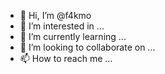- 👋 Hi, I’m @f4kmo
- 👀 I’m interested in ...
- 🌱 I’m currently learning ...
- 💞️ I’m looking to collaborate on ...
- 📫 How to reach me ...

<!---
f4kmo/f4kmo is a ✨ special ✨ repository because its `README.md` (this file) appears on your GitHub profile.
You can click the Preview link to take a look at your changes.
--->
